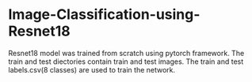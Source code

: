 # Image-Classification-using-Resnet18
Resnet18 model was trained from scratch using pytorch framework.
The train and test diectories contain train and test images.
The train and test labels.csv(8 classes) are used to train the network.
